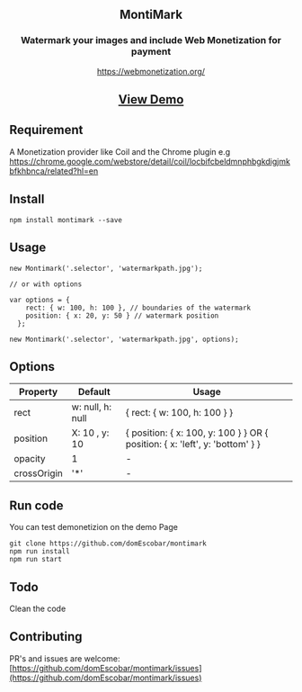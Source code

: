  <div align="center">

  <h2>MontiMark</h2>
  <h3>Watermark your images and include Web Monetization for payment</h3>

  https://webmonetization.org/

  <h2>
    <a href="https://nokol.net/montimark/">View Demo</a>
    </h2>

</div>

## Requirement

A Monetization provider like Coil and the Chrome plugin e.g
https://chrome.google.com/webstore/detail/coil/locbifcbeldmnphbgkdigjmkbfkhbnca/related?hl=en


## Install
````
npm install montimark --save
````


## Usage

```
new Montimark('.selector', 'watermarkpath.jpg');

// or with options

var options = { 
    rect: { w: 100, h: 100 }, // boundaries of the watermark
    position: { x: 20, y: 50 } // watermark position
  };

new Montimark('.selector', 'watermarkpath.jpg', options);
```

## Options


|Property |    Default  | Usage
| ------------- | ------------- | ---------
| rect      | w: null, h: null | {  rect: { w: 100, h: 100 } }
| position      | X: 10 , y: 10 | {  position: { x: 100, y: 100 } } OR  {  position: { x: 'left', y: 'bottom' } }
| opacity       | 1 |- 
| crossOrigin        | '*'  | -

## Run code
You can test demonetizion on the demo Page
```
git clone https://github.com/domEscobar/montimark
npm run install
npm run start
```

## Todo
Clean the code


## Contributing

PR's and issues are welcome:
[https://github.com/domEscobar/montimark/issues](https://github.com/domEscobar/montimark/issues)
